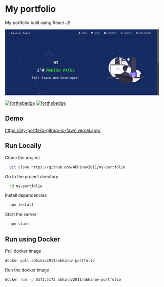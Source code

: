 # My portfolio

My portfolio built using React JS

![App Screenshot](src/assets/githubImage.png)

[![forthebadge](https://forthebadge.com/images/badges/built-with-love.svg)](https://forthebadge.com)
[![forthebadge](https://forthebadge.com/images/badges/made-with-javascript.svg)](https://forthebadge.com)

## Demo

https://my-portfolio-github-io-fawn.vercel.app/


## Run Locally

Clone the project

```bash
  git clone https://github.com/Abhinav2011/my-portfolio
```

Go to the project directory

```bash
  cd my-portfolio
```

Install dependencies

```bash
  npm install
```

Start the server

```bash
  npm start
```

## Run using Docker

Pull docker image

```bash
docker pull abhinav2011/abhinav-portfolio
```

Run the docker image

```bash
docker run -p 5173:5173 abhinav2011/abhinav-portfolio
```
